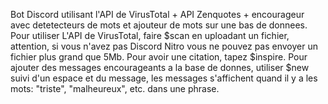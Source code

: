 Bot Discord utilisant l'API de VirusTotal + API Zenquotes + encourageur avec detetecteurs de mots et ajouteur de mots sur une bas de donnees.
Pour utiliser L'API de VirusTotal, faire $scan en uploadant un fichier, attention, si vous n'avez pas Discord Nitro vous ne pouvez pas envoyer un fichier plus grand que 5Mb.
Pour avoir une citation, tapez $inspire.
Pour ajouter des messages encourageants a la base de donnes, utiliser $new suivi d'un espace et du message, les messages s'affichent quand il y a les mots: "triste", "malheureux", etc. dans une phrase.
